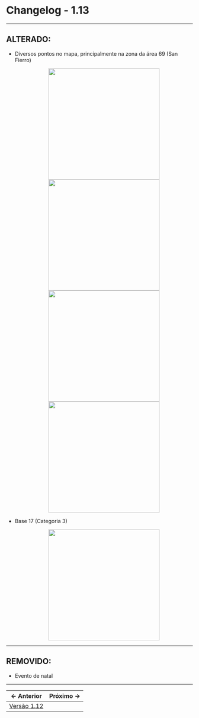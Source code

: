 # Changelog - 1.13

---

## **ALTERADO**:
- Diversos pontos no mapa, principalmente na zona da área 69 (San Fierro)
   <p align='center'>
    <img src="https://user-images.githubusercontent.com/89032856/211205755-5f804afb-738c-4a68-80a3-47858305dbcd.png" height=300/>
    <img src="https://user-images.githubusercontent.com/89032856/211205759-574cf824-79a8-45b2-85b5-379ed04481b3.png" height=300/>
    <img src="https://user-images.githubusercontent.com/89032856/211205761-fe227f81-08a8-4946-9f62-7b8974bc6bd1.png" height=300/>
    <img src="https://user-images.githubusercontent.com/89032856/211205762-d910d164-7639-45ff-b6bb-d81ba6123fcc.png" height=300/>
  </p>

- Base 17 (Categoria 3)
   <p align='center'>
    <img src="https://user-images.githubusercontent.com/89032856/211206080-eb838e3c-5f6c-436e-9b79-9326f4fec492.png" height=300/>
  </p>
---


## **REMOVIDO**:
- Evento de natal

---

← Anterior             |  Próximo →
:-------------------------:|:-------------------------:
[Versão 1.12](https://stoneagemta.com/releases/dayz/1.12) |
